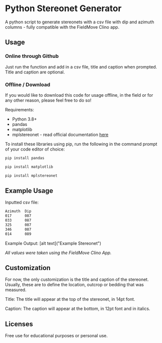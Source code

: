 # Python Stereonet Generator
A python script to generate stereonets with a csv file with dip and azimuth columns - fully compatible with the FieldMove Clino app.

## Usage
### Online through Github
Just run the function and add in a csv file, title and caption when prompted. Title and caption are optional.

### Offline / Download
If you would like to download this code for usage offline, in the field or for any other reason, please feel free to do so!

Requirements:
- Python 3.8+
- pandas
- matplotlib
- mplstereonet - read official documentation [here](https://pypi.org/project/mplstereonet)

To install these libraries using pip, run the following in the command prompt of your code editor of choice:
```bash
pip install pandas
```
```bash
pip install matplotlib
```
```bash
pip install mplstereonet
```

## Example Usage

Inputted csv file:
```bash
Azimuth  Dip
017      087
033      087
325      087
346      087
014      089
```

Example Output:
[alt text]("Example Stereonet")

*All values were taken using the FieldMove Clino App.*

## Customization

For now, the only customization is the title and caption of the stereonet. Usually, these are to define the location, outcrop or bedding that was measured.

Title: The title will appear at the top of the stereonet, in 14pt font. 

Caption: The caption will appear at the bottom, in 12pt font and in italics.

## Licenses
Free use for educational purposes or personal use.

